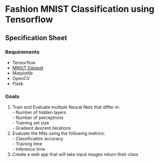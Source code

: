 # Fashion MNIST Classification using Tensorflow

## Specification Sheet
### Requirements
- Tensorflow
- [MNIST Dataset](`https://github.com/zalandoresearch/fashion-mnist`)
- Matplotlib
- OpenCV
- Flask

### Goals
1. Train and Evaluate multiple Neural Nets that differ in:<br>- Number of hidden layers<br>- Number of perceptrons<br>- Training set size<br>- Gradient descent iterations
2. Evaluate the NNs using the following metrics:<br>- Classification accuracy<br>- Training time<br>- Inference time
3. Create a web app that will take input images return their class
 
